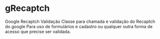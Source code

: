 # gRecaptch
Google Recaptch Validação
Classe para chamada e validação do Recaptch do google
Para uso de formulários e cadastro ou qualquer outra forma de acesso que precise ser validada.
